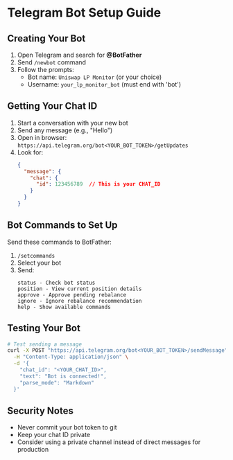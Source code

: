 # Telegram Bot Setup Guide

## Creating Your Bot

1. Open Telegram and search for **@BotFather**
2. Send `/newbot` command
3. Follow the prompts:
   - Bot name: `Uniswap LP Monitor` (or your choice)
   - Username: `your_lp_monitor_bot` (must end with 'bot')

## Getting Your Chat ID

1. Start a conversation with your new bot
2. Send any message (e.g., "Hello")
3. Open in browser: `https://api.telegram.org/bot<YOUR_BOT_TOKEN>/getUpdates`
4. Look for:
   ```json
   {
     "message": {
       "chat": {
         "id": 123456789  // This is your CHAT_ID
       }
     }
   }
   ```

## Bot Commands to Set Up

Send these commands to BotFather:
1. `/setcommands`
2. Select your bot
3. Send:
   ```
   status - Check bot status
   position - View current position details
   approve - Approve pending rebalance
   ignore - Ignore rebalance recommendation
   help - Show available commands
   ```

## Testing Your Bot

```bash
# Test sending a message
curl -X POST "https://api.telegram.org/bot<YOUR_BOT_TOKEN>/sendMessage" \
  -H "Content-Type: application/json" \
  -d '{
    "chat_id": "<YOUR_CHAT_ID>",
    "text": "Bot is connected!",
    "parse_mode": "Markdown"
  }'
```

## Security Notes

- Never commit your bot token to git
- Keep your chat ID private
- Consider using a private channel instead of direct messages for production